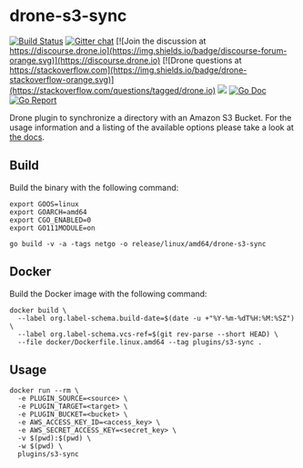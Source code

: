 # drone-s3-sync

[![Build Status](http://cloud.drone.io/api/badges/drone-plugins/drone-s3-sync/status.svg)](http://cloud.drone.io/drone-plugins/drone-s3-sync)
[![Gitter chat](https://badges.gitter.im/drone/drone.png)](https://gitter.im/drone/drone)
[![Join the discussion at https://discourse.drone.io](https://img.shields.io/badge/discourse-forum-orange.svg)](https://discourse.drone.io)
[![Drone questions at https://stackoverflow.com](https://img.shields.io/badge/drone-stackoverflow-orange.svg)](https://stackoverflow.com/questions/tagged/drone.io)
[![](https://images.microbadger.com/badges/image/plugins/s3-sync.svg)](https://microbadger.com/images/plugins/s3-sync "Get your own image badge on microbadger.com")
[![Go Doc](https://godoc.org/github.com/drone-plugins/drone-s3-sync?status.svg)](http://godoc.org/github.com/drone-plugins/drone-s3-sync)
[![Go Report](https://goreportcard.com/badge/github.com/drone-plugins/drone-s3-sync)](https://goreportcard.com/report/github.com/drone-plugins/drone-s3-sync)

Drone plugin to synchronize a directory with an Amazon S3 Bucket. For the usage information and a listing of the available options please take a look at [the docs](http://plugins.drone.io/drone-plugins/drone-s3-sync/).

## Build

Build the binary with the following command:

```console
export GOOS=linux
export GOARCH=amd64
export CGO_ENABLED=0
export GO111MODULE=on

go build -v -a -tags netgo -o release/linux/amd64/drone-s3-sync
```

## Docker

Build the Docker image with the following command:

```console
docker build \
  --label org.label-schema.build-date=$(date -u +"%Y-%m-%dT%H:%M:%SZ") \
  --label org.label-schema.vcs-ref=$(git rev-parse --short HEAD) \
  --file docker/Dockerfile.linux.amd64 --tag plugins/s3-sync .
```

## Usage

```console
docker run --rm \
  -e PLUGIN_SOURCE=<source> \
  -e PLUGIN_TARGET=<target> \
  -e PLUGIN_BUCKET=<bucket> \
  -e AWS_ACCESS_KEY_ID=<access_key> \
  -e AWS_SECRET_ACCESS_KEY=<secret_key> \
  -v $(pwd):$(pwd) \
  -w $(pwd) \
  plugins/s3-sync
```
